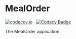 # MealOrder

[![codecov.io](https://codecov.io/gh/Java-Classes/MealOrder/branch/master/graphs/badge.svg?branch=master)](https://codecov.io/gh/Java-Classes/MealOrder/branch/master) &nbsp;
[![Codacy Badge](https://api.codacy.com/project/badge/Grade/a2b7e88faf994a0782686e0983181588)](https://www.codacy.com/app/Java-Classes/MealOrder?utm_source=github.com&amp;utm_medium=referral&amp;utm_content=Java-Classes/MealOrder&amp;utm_campaign=Badge_Grade)

The MealOrder application.
